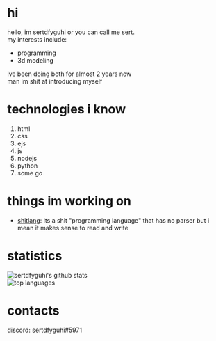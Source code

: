 # hi
hello, im sertdfyguhi or you can call me sert.    
my interests include:
- programming
- 3d modeling  

ive been doing both for almost 2 years now  
man im shit at introducing myself

# technologies i know
1. html
2. css
3. ejs
4. js
5. nodejs
6. python
7. some go

# things im working on
- [shitlang](https://github.com/sertdfyguhi/shitlang): its a shit "programming language" that has no parser but i mean it makes sense to read and write

# statistics
![sertdfyguhi's github stats](https://github-readme-stats.vercel.app/api?username=sertdfyguhi&show_icons=true&theme=material-palenight)  
![top languages](https://github-readme-stats.vercel.app/api/top-langs/?username=sertdfyguhi&theme=material-palenight&layout=compact)  

# contacts
discord: sertdfyguhi#5971
